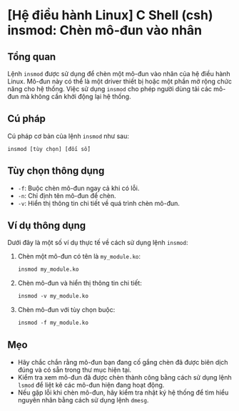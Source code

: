 # [Hệ điều hành Linux] C Shell (csh) insmod: Chèn mô-đun vào nhân

## Tổng quan
Lệnh `insmod` được sử dụng để chèn một mô-đun vào nhân của hệ điều hành Linux. Mô-đun này có thể là một driver thiết bị hoặc một phần mở rộng chức năng cho hệ thống. Việc sử dụng `insmod` cho phép người dùng tải các mô-đun mà không cần khởi động lại hệ thống.

## Cú pháp
Cú pháp cơ bản của lệnh `insmod` như sau:
```
insmod [tùy chọn] [đối số]
```

## Tùy chọn thông dụng
- `-f`: Buộc chèn mô-đun ngay cả khi có lỗi.
- `-n`: Chỉ định tên mô-đun để chèn.
- `-v`: Hiển thị thông tin chi tiết về quá trình chèn mô-đun.

## Ví dụ thông dụng
Dưới đây là một số ví dụ thực tế về cách sử dụng lệnh `insmod`:

1. Chèn một mô-đun có tên là `my_module.ko`:
   ```csh
   insmod my_module.ko
   ```

2. Chèn mô-đun và hiển thị thông tin chi tiết:
   ```csh
   insmod -v my_module.ko
   ```

3. Chèn mô-đun với tùy chọn buộc:
   ```csh
   insmod -f my_module.ko
   ```

## Mẹo
- Hãy chắc chắn rằng mô-đun bạn đang cố gắng chèn đã được biên dịch đúng và có sẵn trong thư mục hiện tại.
- Kiểm tra xem mô-đun đã được chèn thành công bằng cách sử dụng lệnh `lsmod` để liệt kê các mô-đun hiện đang hoạt động.
- Nếu gặp lỗi khi chèn mô-đun, hãy kiểm tra nhật ký hệ thống để tìm hiểu nguyên nhân bằng cách sử dụng lệnh `dmesg`.